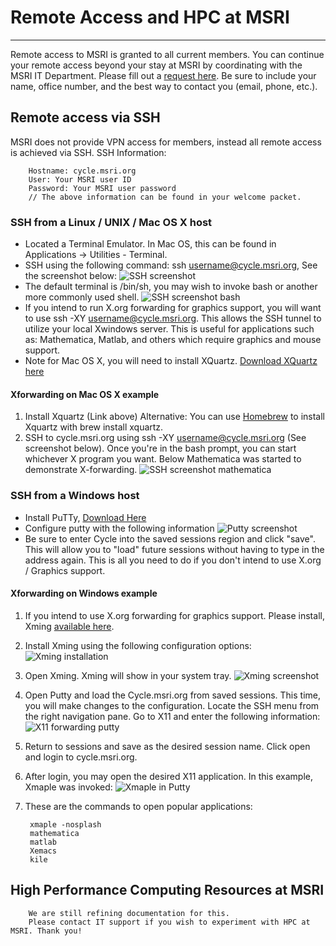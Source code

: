# Remote Access and HPC at MSRI
---
Remote access to MSRI is granted to all current members. You can continue your remote access beyond your stay at MSRI by coordinating with the MSRI IT Department. Please fill out a [request here](https://app.smartsheet.com/b/form/ee06d2895c2f43c4ac5576d740f40cd7). Be sure to include your name, office number, and the best way to contact you (email, phone, etc.). 

## Remote access via SSH
MSRI does not provide VPN access for members, instead all remote access is achieved via SSH. 
SSH Information:

		Hostname: cycle.msri.org
		User: Your MSRI user ID
		Password: Your MSRI user password
		// The above information can be found in your welcome packet. 
		
### SSH from a Linux / UNIX / Mac OS X host

* Located a Terminal Emulator. In Mac OS, this can be found in Applications -> Utilities - Terminal. 
* SSH using the following command: ssh username@cycle.msri.org, See the screenshot below:
![SSH screenshot](https://s3-us-west-1.amazonaws.com/msri.org/computing/ssh-screenshot.png)
* The default terminal is /bin/sh, you may wish to invoke bash or another more commonly used shell. 
![SSH screenshot bash](https://s3-us-west-1.amazonaws.com/msri.org/computing/ssh-screenshot-bash.png)
* If you intend to run X.org forwarding for graphics support, you will want to use ssh -XY username@cycle.msri.org. This allows the SSH tunnel to utilize your local Xwindows server. This is useful for applications such as: Mathematica, Matlab, and others which require graphics and mouse support. 
* Note for Mac OS X, you will need to install XQuartz. [Download XQuartz here](https://www.xquartz.org/) 

#### Xforwarding on Mac OS X example

1. Install Xquartz (Link above) Alternative: You can use [Homebrew](https://brew.sh/) to install Xquartz with brew install xquartz.
2. SSH to cycle.msri.org using ssh -XY username@cycle.msri.org (See screenshot below). Once you're in the bash prompt, you can start whichever X program you want. Below Mathematica was started to demonstrate X-forwarding. 
![SSH screenshot mathematica](https://s3-us-west-1.amazonaws.com/msri.org/computing/ssh-mathematica.png)



### SSH from a Windows host

* Install PuTTy, [Download Here](https://www.putty.org/)
* Configure putty with the following information ![Putty screenshot](https://s3-us-west-1.amazonaws.com/msri.org/computing/ssh-putty.png)
* Be sure to enter Cycle into the saved sessions region and click "save". This will allow you to "load" future sessions without having to type in the address again. This is all you need to do if you don't intend to use X.org / Graphics support. 

#### Xforwarding on Windows example

1. If you intend to use X.org forwarding for graphics support. Please install, Xming [available here](https://sourceforge.net/projects/xming/).
2. Install Xming using the following configuration options: ![Xming installation](https://s3-us-west-1.amazonaws.com/msri.org/computing/xming-install.png)
3. Open Xming. Xming will show in your system tray. ![Xming screenshot](https://s3-us-west-1.amazonaws.com/msri.org/computing/ssh-xming1.png)
4.  Open Putty and load the Cycle.msri.org from saved sessions. This time, you will make changes to the configuration. Locate the SSH menu from the right navigation pane. Go to X11 and enter the following information: ![X11 forwarding putty](https://s3-us-west-1.amazonaws.com/msri.org/computing/xforwarding-putty.png)
5. Return to sessions and save as the desired session name. Click open and login to cycle.msri.org.
6. After login, you may open the desired X11 application. In this example, Xmaple was invoked: ![Xmaple in Putty](https://s3-us-west-1.amazonaws.com/msri.org/computing/xmaple-putty.png)
7. These are the commands to open popular applications:

		xmaple -nosplash
		mathematica
		matlab
		Xemacs
		kile
		



## High Performance Computing Resources at MSRI

		We are still refining documentation for this. 
		Please contact IT support if you wish to experiment with HPC at MSRI. Thank you!
